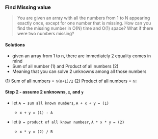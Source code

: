 <!-- excerpt -->
### Find Missing value

> You are given an array with all the numbers from 1 to N appearing exactly once, except for one number that is missing. How can you find the missing number in O(N) time and O(1) space? What if there were two numbers missing?
<!-- /excerpt -->

#### Solutions
- given an array from 1 to n, there are immediately 2 equality comes in mind
- Sum of all number (1) and Product of all numbers (2)
- Meaning that you can solve 2 unknowns among all those numbers

(1) Sum of all numbers = `n(n+1)/2`
(2) Product of all numbers = `n!`

#### Step 2 - assume 2 unknowns, `x`, and `y`

- let `A = sum all known numbers`, `A + x + y = (1)`
    - `x + y = (1) - A`

- let `B = product of all known numbesr`, `A * x * y = (2)`
    - `x * y = (2) / B`
